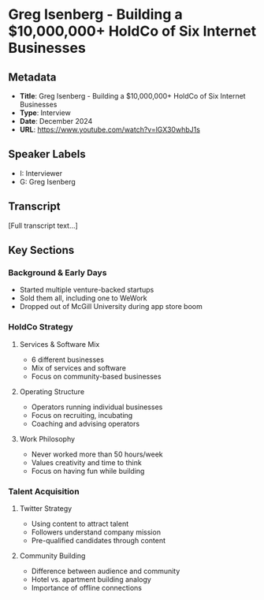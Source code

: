 # Greg Isenberg - Building a $10,000,000+ HoldCo of Six Internet Businesses

## Metadata
- **Title**: Greg Isenberg - Building a $10,000,000+ HoldCo of Six Internet Businesses
- **Type**: Interview
- **Date**: December 2024
- **URL**: https://www.youtube.com/watch?v=lGX30whbJ1s

## Speaker Labels
- I: Interviewer
- G: Greg Isenberg

## Transcript

[Full transcript text...]

## Key Sections

### Background & Early Days
- Started multiple venture-backed startups
- Sold them all, including one to WeWork
- Dropped out of McGill University during app store boom

### HoldCo Strategy
1. Services & Software Mix
   - 6 different businesses
   - Mix of services and software
   - Focus on community-based businesses

2. Operating Structure
   - Operators running individual businesses
   - Focus on recruiting, incubating
   - Coaching and advising operators

3. Work Philosophy
   - Never worked more than 50 hours/week
   - Values creativity and time to think
   - Focus on having fun while building

### Talent Acquisition
1. Twitter Strategy
   - Using content to attract talent
   - Followers understand company mission
   - Pre-qualified candidates through content

2. Community Building
   - Difference between audience and community
   - Hotel vs. apartment building analogy
   - Importance of offline connections